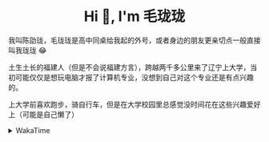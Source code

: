 <h1 align="center">Hi 👋, I'm 毛珑珑</h1>

我叫陈劭珑，毛珑珑是高中同桌给我起的外号，或者身边的朋友更亲切点一般直接叫我珑珑 :joy:

土生土长的福建人（但是不会说福建方言），跨越两千多公里来了辽宁上大学，当初可能仅仅是想玩电脑才报了计算机专业，没想到自己对这个专业还是有点兴趣的。

上大学前喜欢跑步，骑自行车，但是在大学校园里总感觉没时间花在这些兴趣爱好上（可能是自己懒了）

<details>
 <summary>WakaTime</summary>
<!--START_SECTION:waka-->
![Profile Views](http://img.shields.io/badge/Profile%20Views-6-blue)

**🐱 My Github Data** 

> 🏆 281 Contributions in the Year 2021
 > 
> 📦 254.8 kB Used in Github's Storage 
 > 
> 🚫 Not Opted to Hire
 > 
> 📜 36 Public Repositories 
 > 
> 🔑 4 Private Repositories  
 > 
**I'm a Night 🦉** 

```text
🌞 Morning    18 commits     █░░░░░░░░░░░░░░░░░░░░░░░░   6.87% 
🌆 Daytime    108 commits    ██████████░░░░░░░░░░░░░░░   41.22% 
🌃 Evening    103 commits    █████████░░░░░░░░░░░░░░░░   39.31% 
🌙 Night      33 commits     ███░░░░░░░░░░░░░░░░░░░░░░   12.6%

```
📅 **I'm Most Productive on Monday** 

```text
Monday       48 commits     ████░░░░░░░░░░░░░░░░░░░░░   18.32% 
Tuesday      40 commits     ███░░░░░░░░░░░░░░░░░░░░░░   15.27% 
Wednesday    27 commits     ██░░░░░░░░░░░░░░░░░░░░░░░   10.31% 
Thursday     41 commits     ████░░░░░░░░░░░░░░░░░░░░░   15.65% 
Friday       35 commits     ███░░░░░░░░░░░░░░░░░░░░░░   13.36% 
Saturday     39 commits     ███░░░░░░░░░░░░░░░░░░░░░░   14.89% 
Sunday       32 commits     ███░░░░░░░░░░░░░░░░░░░░░░   12.21%

```


📊 **This Week I Spent My Time On** 

```text
⌚︎ Time Zone: Asia/Shanghai

💬 Programming Languages: 
Go                       21 hrs 19 mins      ███████████████████░░░░░░   78.41% 
Protocol Buffer          2 hrs 4 mins        ██░░░░░░░░░░░░░░░░░░░░░░░   7.65% 
YAML                     1 hr 12 mins        █░░░░░░░░░░░░░░░░░░░░░░░░   4.45% 
Markdown                 1 hr 9 mins         █░░░░░░░░░░░░░░░░░░░░░░░░   4.25% 
C++                      25 mins             ░░░░░░░░░░░░░░░░░░░░░░░░░   1.57%

🔥 Editors: 
VS Code                  27 hrs 11 mins      █████████████████████████   100.0%

🐱‍💻 Projects: 
grpc-learning            5 hrs 54 mins       █████░░░░░░░░░░░░░░░░░░░░   21.71% 
kit-learning             5 hrs 30 mins       █████░░░░░░░░░░░░░░░░░░░░   20.27% 
groupcache               2 hrs 43 mins       ██░░░░░░░░░░░░░░░░░░░░░░░   9.99% 
micro-learning           2 hrs 14 mins       ██░░░░░░░░░░░░░░░░░░░░░░░   8.23% 
leetcode                 2 hrs 5 mins        ██░░░░░░░░░░░░░░░░░░░░░░░   7.71%

💻 Operating System: 
Linux                    23 hrs 25 mins      █████████████████████░░░░   86.12% 
Windows                  3 hrs 46 mins       ███░░░░░░░░░░░░░░░░░░░░░░   13.88%

```

**I Mostly Code in Go** 

```text
Go                       14 repos            ███████████░░░░░░░░░░░░░░   43.75% 
Java                     9 repos             ███████░░░░░░░░░░░░░░░░░░   28.12% 
Python                   2 repos             █░░░░░░░░░░░░░░░░░░░░░░░░   6.25% 
Vue                      2 repos             █░░░░░░░░░░░░░░░░░░░░░░░░   6.25% 
HTML                     2 repos             █░░░░░░░░░░░░░░░░░░░░░░░░   6.25%

```


**Timeline**

![Chart not found](https://raw.githubusercontent.com/MaoLongLong/MaoLongLong/main/charts/bar_graph.png) 


 Last Updated on 06/07/2021
<!--END_SECTION:waka-->
</details>

